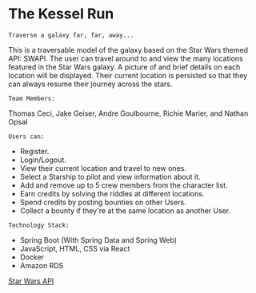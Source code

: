 # The Kessel Run
`Traverse a galaxy far, far, away...`

This is a traversable model of the galaxy based on the Star Wars themed API: SWAPI. The user can travel around to and view the many locations featured in the Star Wars galaxy. A picture of and brief details on each location will be displayed. Their current location is persisted so that they can always resume their journey across the stars.

`Team Members:`

Thomas Ceci, Jake Geiser, Andre Goulbourne, Richie Marier, and Nathan Opsal

`Users can:`
- Register.
- Login/Logout.
- View their current location and travel to new ones.
- Select a Starship to pilot and view information about it.
- Add and remove up to 5 crew members from the character list.
- Earn credits by solving the riddles at different locations.
- Spend credits by posting bounties on other Users.
- Collect a bounty if they're at the same location as another User.

`Technology Stack:`
- Spring Boot (With Spring Data and Spring Web)
- JavaScript, HTML, CSS via React
- Docker
- Amazon RDS
    
[Star Wars API](https://swapi.dev/)
